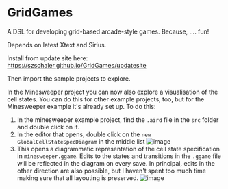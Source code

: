 # GridGames
A DSL for developing grid-based arcade-style games. Because, .... fun!

Depends on latest Xtext and Sirius.

Install from update site here: https://szschaler.github.io/GridGames/updatesite

Then import the sample projects to explore.

In the Minesweeper project you can now also explore a visualisation of the cell states. You can do this for other example projects, too, but for the Minesweeper example it's already set up. To do this:

1. In the minesweeper example project, find the `.aird` file in the `src` folder and double click on it.
2. In the editor that opens, double click on the `new GlobalCellStateSpecDiagram` in the middle list
![image](https://user-images.githubusercontent.com/7057319/204872203-0b07060f-11f5-4608-b6ae-4dbe0e542ec5.png)
3. This opens a diagrammatic representation of the cell state specification in `minesweeper.ggame`. Edits to the states and transitions in the `.ggame` file will be reflected in the diagram on every save. In principal, edits in the other direction are also possible, but I haven't spent too much time making sure that all layouting is preserved.
![image](https://user-images.githubusercontent.com/7057319/204872576-fba338ed-c3eb-4e01-bb29-94689052d47e.png)
